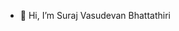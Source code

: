 - 👋 Hi, I’m Suraj Vasudevan Bhattathiri


<!---
sbhattathiri/sbhattathiri is a ✨ special ✨ repository because its `README.md` (this file) appears on your GitHub profile.
You can click the Preview link to take a look at your changes.
--->
